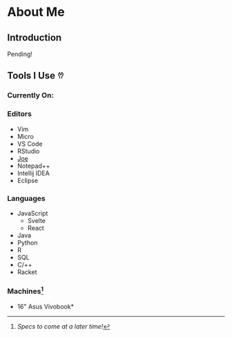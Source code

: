 # About Me

## Introduction
Pending!

## Tools I Use <svg xmlns="http://www.w3.org/2000/svg" viewBox="0 0 16 16" width="16" height="16"><path d="M5.433 2.304A4.492 4.492 0 0 0 3.5 6c0 1.598.832 3.002 2.09 3.802.518.328.929.923.902 1.64v.008l-.164 3.337a.75.75 0 1 1-1.498-.073l.163-3.33c.002-.085-.05-.216-.207-.316A5.996 5.996 0 0 1 2 6a5.993 5.993 0 0 1 2.567-4.92 1.482 1.482 0 0 1 1.673-.04c.462.296.76.827.76 1.423v2.82c0 .082.041.16.11.206l.75.51a.25.25 0 0 0 .28 0l.75-.51A.249.249 0 0 0 9 5.282V2.463c0-.596.298-1.127.76-1.423a1.482 1.482 0 0 1 1.673.04A5.993 5.993 0 0 1 14 6a5.996 5.996 0 0 1-2.786 5.068c-.157.1-.209.23-.207.315l.163 3.33a.752.752 0 0 1-1.094.714.75.75 0 0 1-.404-.64l-.164-3.345c-.027-.717.384-1.312.902-1.64A4.495 4.495 0 0 0 12.5 6a4.492 4.492 0 0 0-1.933-3.696c-.024.017-.067.067-.067.16v2.818a1.75 1.75 0 0 1-.767 1.448l-.75.51a1.75 1.75 0 0 1-1.966 0l-.75-.51A1.75 1.75 0 0 1 5.5 5.282V2.463c0-.092-.043-.142-.067-.159Z"></path></svg>
### Currently On:

### Editors
  - Vim
  - Micro
  - VS Code
  - RStudio
  - [Joe](https://joe-editor.sourceforge.io)
  - Notepad++
  - Intellij IDEA
  - Eclipse
### Languages
  - JavaScript
    - Svelte
    - React
  - Java
  - Python
  - R
  - SQL
  - C/++
  - Racket
### Machines[^1]
  - 16" Asus Vivobook*

[^1]: *Specs to come at a later time!*
